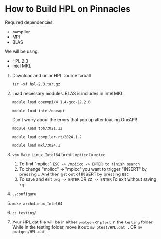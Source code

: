 # How to Build HPL on Pinnacles

Required dependencies:

- compiler
- MPI
- BLAS

We will be using:

- HPL 2.3
- Intel MKL

1. Download and untar HPL source tarball

    ```shell
    tar -xf hpl-2.3.tar.gz
    ```

2. Load necessary modules. BLAS is included in Intel MKL.

    ```shell
    module load openmpi/4.1.4-gcc-12.2.0
    ```

    ```shell
    module load intel/oneapi
    ```
  
    Don't worry about the errors that pop up after loading OneAPI!

    ```shell
    module load tbb/2021.12
    ```

    ```shell
    module load compiler-rt/2024.1.2
    ```

    ```shell
    module load mkl/2024.1
    ```

3. `vim Make.Linux_Intel64` to edit `mpiicc` to `mpicc`
   1. To find "mpiicc"
   `ESC -> /mpiicc -> ENTER to finish search`
   2. To change "mpiicc" -> "mpicc" you want to trigger "INSERT" by pressing
   `i`
   And then get out of INSERT by pressing
   `ESC`
   3. To save and exit
   `:wq -> ENTER` OR `ZZ -> ENTER`
   To exit without saving
   `:q!`

4. `./configure`
5. `make arch=Linux_Intel64`
6. `cd testing/`
7. Your HPL.dat file will be in either `pmatgen` or `ptest` in the `testing` folder.
    While in the testing folder, move it out:
    `mv ptest/HPL.dat .` OR `mv pmatgen/HPL.dat .`
    